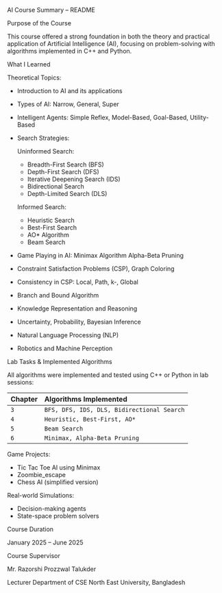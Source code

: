
AI Course Summary – README

Purpose of the Course

This course offered a strong foundation in both the theory and practical application of Artificial Intelligence (AI), focusing on problem-solving with algorithms implemented in C++ and Python.


What I Learned

Theoretical Topics:


 - Introduction to AI and its applications
 - Types of AI: Narrow, General, Super
 - Intelligent Agents: Simple Reflex, Model-Based, Goal-Based, Utility-Based
 - Search Strategies:
 
    Uninformed Search:
     - Breadth-First Search (BFS)
     - Depth-First Search (DFS)
     - Iterative Deepening Search (IDS)
     - Bidirectional Search
     - Depth-Limited Search (DLS)
    
    Informed Search:
     - Heuristic Search
     - Best-First Search
     - AO* Algorithm
     - Beam Search

- Game Playing in AI:
    Minimax Algorithm
    Alpha-Beta Pruning

- Constraint Satisfaction Problems (CSP), Graph Coloring
- Consistency in CSP: Local, Path, k-, Global
- Branch and Bound Algorithm
- Knowledge Representation and Reasoning
- Uncertainty, Probability, Bayesian Inference
- Natural Language Processing (NLP)
- Robotics and Machine Perception
 
         



Lab Tasks & Implemented Algorithms

All algorithms were implemented and tested using C++ or Python in lab sessions:


| Chapter| Algorithms Implemented     | 
| :-------- | :------- | 
| `3` | `BFS, DFS, IDS, DLS, Bidirectional Search` |
| `4` | `Heuristic, Best-First, AO*` | 
| `5` | `Beam Search` |
| `6` | `Minimax, Alpha-Beta Pruning` | 

Game Projects:

 - Tic Tac Toe AI using Minimax
 - Zoombie_escape
 - Chess AI (simplified version)

Real-world Simulations:

- Decision-making agents
- State-space problem solvers





Course Duration

January 2025 – June 2025


Course Supervisor

Mr. Razorshi Prozzwal Talukder

Lecturer
 Department of CSE
  North East University, Bangladesh
